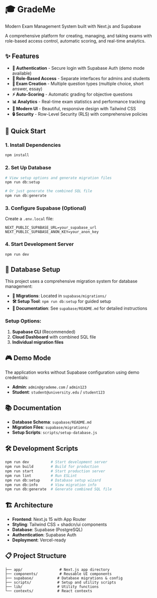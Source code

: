 # 🎓 GradeMe
Modern Exam Management System built with Next.js and Supabase

A comprehensive platform for creating, managing, and taking exams with role-based access control, automatic scoring, and real-time analytics.

## ✨ Features

- **🔐 Authentication** - Secure login with Supabase Auth (demo mode available)
- **👥 Role-Based Access** - Separate interfaces for admins and students
- **📝 Exam Creation** - Multiple question types (multiple choice, short answer, essay)
- **⚡ Auto-Scoring** - Automatic grading for objective questions
- **📊 Analytics** - Real-time exam statistics and performance tracking
- **🎨 Modern UI** - Beautiful, responsive design with Tailwind CSS
- **🔒 Security** - Row-Level Security (RLS) with comprehensive policies

## 🚀 Quick Start

### 1. Install Dependencies
```bash
npm install
```

### 2. Set Up Database
```bash
# View setup options and generate migration files
npm run db:setup

# Or just generate the combined SQL file
npm run db:generate
```

### 3. Configure Supabase (Optional)
Create a `.env.local` file:
```env
NEXT_PUBLIC_SUPABASE_URL=your_supabase_url
NEXT_PUBLIC_SUPABASE_ANON_KEY=your_anon_key
```

### 4. Start Development Server
```bash
npm run dev
```

## 🔧 Database Setup

This project uses a comprehensive migration system for database management:

- **📁 Migrations**: Located in `supabase/migrations/`
- **🛠️ Setup Tool**: `npm run db:setup` for guided setup
- **📖 Documentation**: See `supabase/README.md` for detailed instructions

### Setup Options:

1. **Supabase CLI** (Recommended)
2. **Cloud Dashboard** with combined SQL file
3. **Individual migration files**

## 🎮 Demo Mode

The application works without Supabase configuration using demo credentials:

- **Admin**: `admin@grademe.com` / `admin123`
- **Student**: `student@university.edu` / `student123`

## 📚 Documentation

- **Database Schema**: `supabase/README.md`
- **Migration Files**: `supabase/migrations/`
- **Setup Scripts**: `scripts/setup-database.js`

## 🛠️ Development Scripts

```bash
npm run dev          # Start development server
npm run build        # Build for production
npm run start        # Start production server
npm run lint         # Run ESLint
npm run db:setup     # Database setup wizard
npm run db:info      # View migration info
npm run db:generate  # Generate combined SQL file
```

## 🏗️ Architecture

- **Frontend**: Next.js 15 with App Router
- **Styling**: Tailwind CSS + shadcn/ui components
- **Database**: Supabase (PostgreSQL)
- **Authentication**: Supabase Auth
- **Deployment**: Vercel-ready

## 📋 Project Structure

```
├── app/                 # Next.js app directory
├── components/          # Reusable UI components
├── supabase/           # Database migrations & config
├── scripts/            # Setup and utility scripts
├── lib/                # Utility functions
└── contexts/           # React contexts
```
